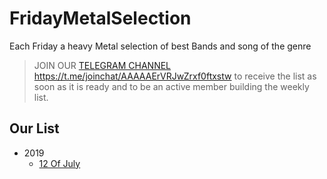 # FridayMetalSelection
Each Friday a heavy Metal selection of best Bands and song of the genre


> JOIN OUR [TELEGRAM CHANNEL](https://t.me/joinchat/AAAAAErVRJwZrxf0ftxstw) https://t.me/joinchat/AAAAAErVRJwZrxf0ftxstw  to receive the list as soon as it is ready and
> to be an active member building the weekly list.

Our List
---


* 2019
	* [12 Of July](2019/july/2.md)

